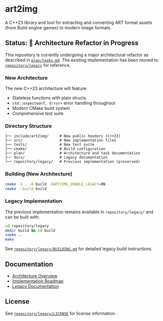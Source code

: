 # art2img

A C++23 library and tool for extracting and converting ART format assets (from Build engine games) to modern image formats.

## Status: 🚧 Architecture Refactor in Progress

This repository is currently undergoing a major architectural refactor as described in [`plan/tasks.md`](plan/tasks.md). The existing implementation has been moved to [`repository/legacy`](repository/legacy) for reference.

### New Architecture

The new C++23 architecture will feature:
- Stateless functions with plain structs
- `std::expected<T, Error>` error handling throughout
- Modern CMake build system
- Comprehensive test suite

### Directory Structure

```
├── include/art2img/     # New public headers (C++23)
├── src/                 # New implementation files
├── tests/               # New test suite
├── cmake/               # Build configuration
├── plan/                # Architecture and task documentation
├── docs/                # Legacy documentation
└── repository/legacy/   # Previous implementation (preserved)
```

### Building (New Architecture)

```bash
cmake -S . -B build -DART2IMG_ENABLE_LEGACY=ON
cmake --build build
```

### Legacy Implementation

The previous implementation remains available in `repository/legacy/` and can be built with:

```bash
cd repository/legacy
mkdir build && cd build
cmake ..
make
```

See [`repository/legacy/BUILDING.md`](repository/legacy/BUILDING.md) for detailed legacy build instructions.

## Documentation

- [Architecture Overview](plan/architecture.md)
- [Implementation Roadmap](plan/tasks.md)
- [Legacy Documentation](docs/)

## License

See [`repository/legacy/LICENSE`](repository/legacy/LICENSE) for license information.